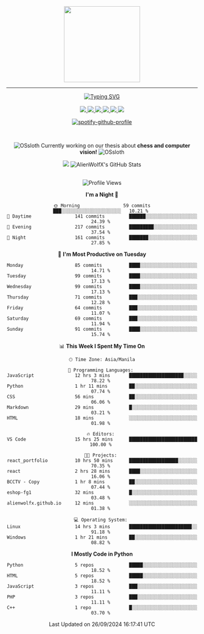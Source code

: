 <!-- AlienWolfX -->

<div align="center">
  <img src = "https://github.com/shinjitsue/shinjitsue/assets/71762653/b917dd38-ef9b-45e2-92ed-7ec42c9ea6fe" width=200 />
</div>

---

<div align="center">

<a href="https://git.io/typing-svg">
  <img src="https://readme-typing-svg.herokuapp.com?font=Fira+Code&duration=2000&pause=100&color=276DF7&multiline=true&width=435&lines=Allen+Cruiz;Student+%7C+Security+Researcher" alt="Typing SVG" />
</a>

<br />
<br />

<!-- Socials -->

<a href="https://www.facebook.com/cruizallen">
  <img src="https://img.shields.io/badge/Facebook-blue?logo=facebook">
</a>

<a href="https://www.instagram.com/cruizallen">
  <img src="https://img.shields.io/badge/Instagram-purple?logo=instagram">
</a>

<a href="mailto:allengabrielle.cruiz@carsu.edu.ph">
  <img src="https://img.shields.io/badge/Gmail-white?logo=gmail">
</a>

<a href="https://www.tiktok.com/@cruizallen">
  <img src="https://img.shields.io/badge/Tiktok-black?logo=tiktok">
</a>

<a href="https://www.reddit.com/user/AlienWolfX05">
  <img src="https://img.shields.io/badge/Reddit-white?logo=reddit">
</a>

<a href="https://www.linkedin.com/in/cruizallen">
  <img src="https://img.shields.io/badge/LinkedIn-blue?logo=linkedin">
</a>

<!-- End Socials -->
<br />

[![spotify-github-profile](https://spotify-github-profile.kittinanx.com/api/view?uid=eui8z7q3mzgrl6ogni10r05f6&cover_image=true&theme=novatorem&show_offline=true&background_color=121212&interchange=false&bar_color=53b14f&bar_color_cover=false)](https://spotify-github-profile.kittinanx.com/api/view?uid=eui8z7q3mzgrl6ogni10r05f6&redirect=true)

<br />

![OSsloth](https://git.io/OSsloth) Currently working on our thesis about **chess and computer vision!** ![OSsloth](https://git.io/OSsloth)

<a>
  <img src="https://github-stats-alpha.vercel.app/api?username=AlienWolfX&cc=151515&tc=fff&ic=0a6da4&bc=151515"> 
</a>

<a>
  <img src="https://github-readme-streak-stats.herokuapp.com/?user=AlienWolfX&theme=dark&hide_border=true" alt="AlienWolfX's GitHub Stats" />
</a>

<!-- <br />
<br />

<a>
  <img src="https://visitcount.itsvg.in/api?id=AlienWolfX&label=Visits&color=6&icon=0&pretty=true" />
</a> -->

<br />
<br />

<!--START_SECTION:waka-->
![Profile Views](http://img.shields.io/badge/Profile%20Views-1-blue)

**I'm a Night 🦉** 

```text
🌞 Morning                59 commits          ███░░░░░░░░░░░░░░░░░░░░░░   10.21 % 
🌆 Daytime                141 commits         ██████░░░░░░░░░░░░░░░░░░░   24.39 % 
🌃 Evening                217 commits         █████████░░░░░░░░░░░░░░░░   37.54 % 
🌙 Night                  161 commits         ███████░░░░░░░░░░░░░░░░░░   27.85 % 
```
📅 **I'm Most Productive on Tuesday** 

```text
Monday                   85 commits          ████░░░░░░░░░░░░░░░░░░░░░   14.71 % 
Tuesday                  99 commits          ████░░░░░░░░░░░░░░░░░░░░░   17.13 % 
Wednesday                99 commits          ████░░░░░░░░░░░░░░░░░░░░░   17.13 % 
Thursday                 71 commits          ███░░░░░░░░░░░░░░░░░░░░░░   12.28 % 
Friday                   64 commits          ███░░░░░░░░░░░░░░░░░░░░░░   11.07 % 
Saturday                 69 commits          ███░░░░░░░░░░░░░░░░░░░░░░   11.94 % 
Sunday                   91 commits          ████░░░░░░░░░░░░░░░░░░░░░   15.74 % 
```


📊 **This Week I Spent My Time On** 

```text
🕑︎ Time Zone: Asia/Manila

💬 Programming Languages: 
JavaScript               12 hrs 3 mins       ████████████████████░░░░░   78.22 % 
Python                   1 hr 11 mins        ██░░░░░░░░░░░░░░░░░░░░░░░   07.74 % 
CSS                      56 mins             ██░░░░░░░░░░░░░░░░░░░░░░░   06.06 % 
Markdown                 29 mins             █░░░░░░░░░░░░░░░░░░░░░░░░   03.21 % 
HTML                     18 mins             ░░░░░░░░░░░░░░░░░░░░░░░░░   01.98 % 

🔥 Editors: 
VS Code                  15 hrs 25 mins      █████████████████████████   100.00 % 

🐱‍💻 Projects: 
react_portfolio          10 hrs 50 mins      ██████████████████░░░░░░░   70.35 % 
react                    2 hrs 28 mins       ████░░░░░░░░░░░░░░░░░░░░░   16.06 % 
BCCTV - Copy             1 hr 8 mins         ██░░░░░░░░░░░░░░░░░░░░░░░   07.44 % 
eshop-fg1                32 mins             █░░░░░░░░░░░░░░░░░░░░░░░░   03.48 % 
alienwolfx.github.io     12 mins             ░░░░░░░░░░░░░░░░░░░░░░░░░   01.38 % 

💻 Operating System: 
Linux                    14 hrs 3 mins       ███████████████████████░░   91.18 % 
Windows                  1 hr 21 mins        ██░░░░░░░░░░░░░░░░░░░░░░░   08.82 % 
```

**I Mostly Code in Python** 

```text
Python                   5 repos             █████░░░░░░░░░░░░░░░░░░░░   18.52 % 
HTML                     5 repos             █████░░░░░░░░░░░░░░░░░░░░   18.52 % 
JavaScript               3 repos             ███░░░░░░░░░░░░░░░░░░░░░░   11.11 % 
PHP                      3 repos             ███░░░░░░░░░░░░░░░░░░░░░░   11.11 % 
C++                      1 repo              █░░░░░░░░░░░░░░░░░░░░░░░░   03.70 % 
```




 Last Updated on 26/09/2024 16:17:41 UTC
<!--END_SECTION:waka-->

</div>
